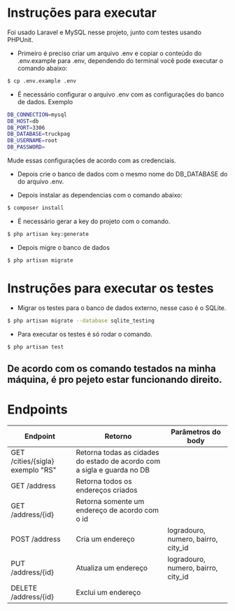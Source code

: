 # Instruções para executar

Foi usado Laravel e MySQL nesse projeto, junto com testes usando PHPUnit.

* Primeiro é preciso criar um arquivo .env e copiar o conteúdo do .env.example para .env, dependendo do terminal você pode executar o comando abaixo:
```sh
$ cp .env.example .env
```
* É necessário configurar o arquivo .env com as configurações do banco de dados.
Exemplo
```sh
DB_CONNECTION=mysql
DB_HOST=db
DB_PORT=3306
DB_DATABASE=truckpag
DB_USERNAME=root
DB_PASSWORD=
```
Mude essas configurações de acordo com as credenciais.
* Depois crie o banco de dados com o mesmo nome do DB_DATABASE do do arquivo .env.

* Depois instalar as dependencias com o comando abaixo:

```sh
$ composer install
```
* É necessário gerar a key do projeto com o comando.

```sh
$ php artisan key:generate
```
* Depois migre o banco de dados
```sh
$ php artisan migrate
```
# Instruções para executar os testes

* Migrar os testes para o banco de dados externo, nesse caso é o SQLite.

```sh
$ php artisan migrate --database sqlite_testing
```
* Para executar os testes é só rodar o comando.

```sh
$ php artisan test
```
## De acordo com os comando testados na minha máquina, é pro pejeto estar funcionando direito.

# Endpoints

| Endpoint                             | Retorno                                                                 | Parâmetros do body                  |
|--------------------------------------|-------------------------------------------------------------------------|-------------------------------------|
| GET /cities/{sigla} exemplo "RS"     | Retorna todas as cidades do estado de acordo com a sigla e guarda no DB |                                     |
| GET /address                         | Retorna todos os endereços criados                                      |                                     |
| GET /address/{id}                    | Retorna somente um endereço de acordo com o id                          |                                     |
| POST /address                        | Cria um endereço                                                        | logradouro, numero, bairro, city_id |
| PUT /address/{id}                    | Atualiza um endereço                                                    | logradouro, numero, bairro, city_id |
| DELETE /address/{id}                 | Exclui um endereço                                                      |                                     |


